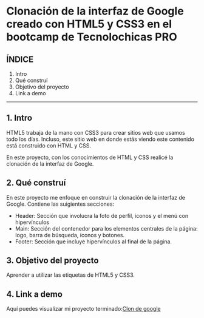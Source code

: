 # Clonación de la interfaz de Google creado con HTML5 y CSS3 en el bootcamp de Tecnolochicas PRO


## ÍNDICE

1. Intro
2. Qué construí
3. Objetivo del proyecto
4. Link a demo

****

## 1. Intro
HTML5 trabaja de la mano con CSS3 para crear sitios web que usamos todo los días. Incluso, este sitio web en donde estás viendo este contenido está construido con HTML y CSS.

En este proyecto, con los conocimientos de HTML y CSS realicé la clonación de la interfaz de Google.


## 2. Qué construí
En este proyecto me enfoque en construir la clonación de la interfaz de Google.
Contiene las suigientes secciones:

* Header: Sección que involucra la foto de perfil, íconos y el menú con hipervínculos
* Main: Sección del contenedor para los elementos centrales de la página: logo, barra de búsqueda, íconos y botones.
* Footer: Sección que incluye hipervínculos al final de la página.

## 3. Objetivo del proyecto 
Aprender a utilizar las etiquetas de HTML5 y CSS3.

## 4. Link a demo
Aquí puedes visualizar mi proyecto terminado:[Clon de google](https://merry-pika-60b815.netlify.app)
